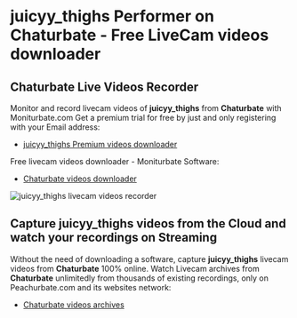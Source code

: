 # juicyy_thighs Performer on Chaturbate - Free LiveCam videos downloader

## Chaturbate Live Videos Recorder

Monitor and record livecam videos of **juicyy_thighs** from **Chaturbate** with Moniturbate.com
Get a premium trial for free by just and only registering with your Email address:
* [juicyy_thighs Premium videos downloader](https://moniturbate.com/request-demo-licence-key.html)

Free livecam videos downloader - Moniturbate Software:
* [Chaturbate videos downloader](https://moniturbate.com/moniturbate-download-software.html)

![juicyy_thighs livecam videos recorder](https://peachurnet.com/templates/moniturbate-software.png)


## Capture juicyy_thighs videos from the Cloud and watch your recordings on Streaming

Without the need of downloading a software, capture **juicyy_thighs** livecam videos from **Chaturbate** 100% online.
Watch Livecam archives from **Chaturbate** unlimitedly from thousands of existing recordings, only on Peachurbate.com and its websites network:
* [Chaturbate videos archives](https://peachurnet.com/)